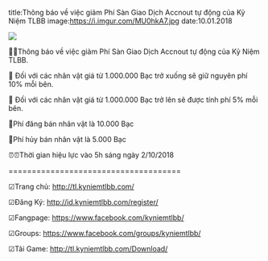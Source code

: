 title:Thông báo về việc giảm Phí Sàn Giao Dịch Accnout tự động của Kỷ Niệm TLBB
image:https://i.imgur.com/MU0hkA7.jpg
date:10.01.2018

![](https://i.imgur.com/MU0hkA7.jpg)

📢📢Thông báo về việc giảm Phí Sàn Giao Dịch Accnout tự động của Kỷ Niệm TLBB.

💠 Đối với các nhân vật giá từ 1.000.000 Bạc trở xuống sẽ giữ nguyên phí 10% mỗi bên.

💠 Đối với các nhân vật giá từ 1.000.000 Bạc trở lên sẽ được tính phí 5% mỗi bên.

💠Phí đăng bán nhân vật là 10.000 Bạc

💠Phí hủy bán nhân vật là 5.000 Bạc

⏰⏰Thời gian hiệu lực vào 5h sáng ngày 2/10/2018

=====================================

☑Trang chủ: http://tl.kyniemtlbb.com/

☑Đăng Ký: http://id.kyniemtlbb.com/register/

☑Fangpage: https://www.facebook.com/kyniemtlbb/

☑Groups: https://www.facebook.com/groups/kyniemtlbb/

☑Tải Game: http://tl.kyniemtlbb.com/Download/
